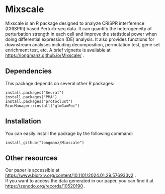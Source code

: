 # Mixscale 
Mixscale is an R package designed to analyze CRISPR interference (CRISPRi) based Perturb-seq data. It can quantify the heterogeneity of perturbation strength in each cell and improve the statistical power when doing differential expression (DE) analysis. It also provides functions for downstream analyses including decomposition, permutation test, gene set enrichment test, etc. A brief vignette is available at https://longmanz.github.io/Mixscale/ .

## Dependencies
This package depends on several other R packages:
```
install.packages("Seurat")
install.packages("PMA")
install.packages("protoclust")
BiocManager::install("glmGamPoi")
```

## Installation 
You can easily install the package by the following command:
```
install_github("longmanz/Mixscale")
```

## Other resources
Our paper is accessible at https://www.biorxiv.org/content/10.1101/2024.01.29.576933v2 .\
If you want to access the data generated in our paper, you can find it at https://zenodo.org/records/10520190 .

